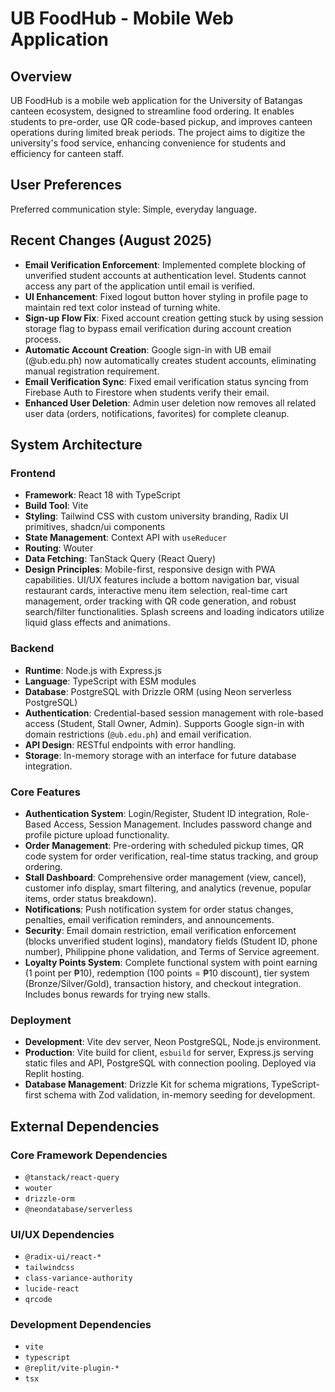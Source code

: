 # UB FoodHub - Mobile Web Application

## Overview
UB FoodHub is a mobile web application for the University of Batangas canteen ecosystem, designed to streamline food ordering. It enables students to pre-order, use QR code-based pickup, and improves canteen operations during limited break periods. The project aims to digitize the university's food service, enhancing convenience for students and efficiency for canteen staff.

## User Preferences
Preferred communication style: Simple, everyday language.

## Recent Changes (August 2025)
- **Email Verification Enforcement**: Implemented complete blocking of unverified student accounts at authentication level. Students cannot access any part of the application until email is verified.
- **UI Enhancement**: Fixed logout button hover styling in profile page to maintain red text color instead of turning white.
- **Sign-up Flow Fix**: Fixed account creation getting stuck by using session storage flag to bypass email verification during account creation process.
- **Automatic Account Creation**: Google sign-in with UB email (@ub.edu.ph) now automatically creates student accounts, eliminating manual registration requirement.
- **Email Verification Sync**: Fixed email verification status syncing from Firebase Auth to Firestore when students verify their email.
- **Enhanced User Deletion**: Admin user deletion now removes all related user data (orders, notifications, favorites) for complete cleanup.

## System Architecture

### Frontend
- **Framework**: React 18 with TypeScript
- **Build Tool**: Vite
- **Styling**: Tailwind CSS with custom university branding, Radix UI primitives, shadcn/ui components
- **State Management**: Context API with `useReducer`
- **Routing**: Wouter
- **Data Fetching**: TanStack Query (React Query)
- **Design Principles**: Mobile-first, responsive design with PWA capabilities. UI/UX features include a bottom navigation bar, visual restaurant cards, interactive menu item selection, real-time cart management, order tracking with QR code generation, and robust search/filter functionalities. Splash screens and loading indicators utilize liquid glass effects and animations.

### Backend
- **Runtime**: Node.js with Express.js
- **Language**: TypeScript with ESM modules
- **Database**: PostgreSQL with Drizzle ORM (using Neon serverless PostgreSQL)
- **Authentication**: Credential-based session management with role-based access (Student, Stall Owner, Admin). Supports Google sign-in with domain restrictions (`@ub.edu.ph`) and email verification.
- **API Design**: RESTful endpoints with error handling.
- **Storage**: In-memory storage with an interface for future database integration.

### Core Features
- **Authentication System**: Login/Register, Student ID integration, Role-Based Access, Session Management. Includes password change and profile picture upload functionality.
- **Order Management**: Pre-ordering with scheduled pickup times, QR code system for order verification, real-time status tracking, and group ordering.
- **Stall Dashboard**: Comprehensive order management (view, cancel), customer info display, smart filtering, and analytics (revenue, popular items, order status breakdown).
- **Notifications**: Push notification system for order status changes, penalties, email verification reminders, and announcements.
- **Security**: Email domain restriction, email verification enforcement (blocks unverified student logins), mandatory fields (Student ID, phone number), Philippine phone validation, and Terms of Service agreement.
- **Loyalty Points System**: Complete functional system with point earning (1 point per ₱10), redemption (100 points = ₱10 discount), tier system (Bronze/Silver/Gold), transaction history, and checkout integration. Includes bonus rewards for trying new stalls.

### Deployment
- **Development**: Vite dev server, Neon PostgreSQL, Node.js environment.
- **Production**: Vite build for client, `esbuild` for server, Express.js serving static files and API, PostgreSQL with connection pooling. Deployed via Replit hosting.
- **Database Management**: Drizzle Kit for schema migrations, TypeScript-first schema with Zod validation, in-memory seeding for development.

## External Dependencies

### Core Framework Dependencies
- `@tanstack/react-query`
- `wouter`
- `drizzle-orm`
- `@neondatabase/serverless`

### UI/UX Dependencies
- `@radix-ui/react-*`
- `tailwindcss`
- `class-variance-authority`
- `lucide-react`
- `qrcode`

### Development Dependencies
- `vite`
- `typescript`
- `@replit/vite-plugin-*`
- `tsx`
